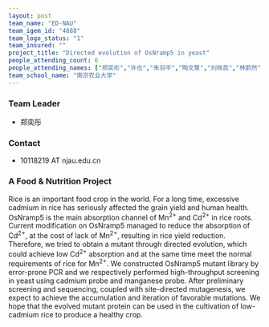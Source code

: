 ```yaml
---
layout: post
team_name: "ED-NAU"
team_igem_id: "4888"
team_logo_status: "1"
team_insured: ""
project_title: "Directed evolution of OsNramp5 in yeast"
people_attending_count: 6
people_attending_names: ["郑奕彤","许也","朱羽平","陶文慧","刘晓蕊","林蔚然"]
team_school_name: "南京农业大学"
---
```



### Team Leader
* 郑奕彤

### Contact
* 10118219 AT njau.edu.cn

### A Food &amp; Nutrition Project

Rice is an important food crop in the world.  For a long time, excessive cadmium in rice has seriously affected the grain yield and human health.  OsNramp5 is the main absorption channel of Mn<sup>2+</sup> and Cd<sup>2+</sup> in rice roots.  Current modification on OsNramp5 managed to reduce the absorption of Cd<sup>2+</sup>, at the cost of lack of Mn<sup>2+</sup>, resulting in rice yield reduction.  Therefore, we tried to obtain a mutant through directed evolution, which could achieve low Cd<sup>2+</sup> absorption and at the same time meet the normal requirements of rice for Mn<sup>2+</sup>.  We constructed OsNramp5 mutant library by error-prone PCR and we respectively performed high-throughput screening in yeast using cadmium probe and manganese probe.  After preliminary screening and sequencing, coupled with site-directed mutagenesis, we expect to achieve the accumulation and iteration of favorable mutations.  We hope that the evolved mutant protein can be used in the cultivation of low-cadmium rice to produce a healthy crop.
